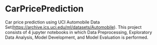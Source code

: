 # CarPricePrediction
Car price prediction using UCI Automobile Data Set(https://archive.ics.uci.edu/ml/datasets/Automobile). This project consists of 4 jupyter notebooks in which Data Preprocessing, Exploratory Data Analysis, Model Development, and Model Evaluation is performed.
